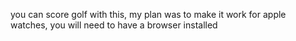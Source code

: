 you can score golf with this, my plan was to make it work for apple watches, you will need to have a browser installed
